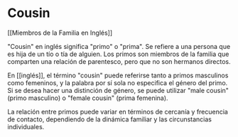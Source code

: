 # Cousin

[[Miembros de la Familia en Inglés]]
  
"Cousin" en inglés significa "primo" o "prima". Se refiere a una persona que es hija de un tío o tía de alguien. Los primos son miembros de la familia que comparten una relación de parentesco, pero que no son hermanos directos.

En [[inglés]], el término "cousin" puede referirse tanto a primos masculinos como femeninos, y la palabra por sí sola no especifica el género del primo. Si se desea hacer una distinción de género, se puede utilizar "male cousin" (primo masculino) o "female cousin" (prima femenina).

La relación entre primos puede variar en términos de cercanía y frecuencia de contacto, dependiendo de la dinámica familiar y las circunstancias individuales.